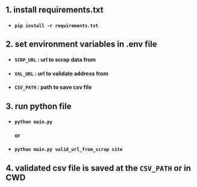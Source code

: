 ## 1. install requirements.txt
- #### `pip install -r requirements.txt`
## 2. set environment variables in .env file
- #### `SCRP_URL` : url to scrap data from
- #### `VAL_URL` : url to validate address from
- #### `CSV_PATH` : path to save csv file
## 3. run python file 
- #### `python main.py` 
    #### or
- #### `python main.py valid_url_from_scrap site`
## 4. validated csv file is saved at the `CSV_PATH` or in CWD